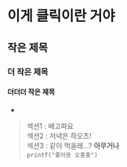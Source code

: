 # 이게 클릭이란 거야
## 작은 제목
### 더 작은 제목
#### 더더더 작은 제목
*
> 섹션1 : 배고파요   
> 섹션2 : 저녁은 하오츠!   
> 섹션3 : 같이 먹을래...?
**아무거나**   
```printf("좋아용 오홍홍")```